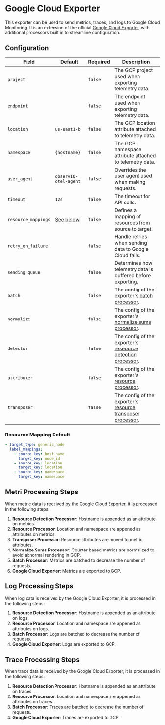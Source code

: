 # Google Cloud Exporter

This exporter can be used to send metrics, traces, and logs to Google Cloud Monitoring. It is an extension of the official 
[Google Cloud Exporter](https://github.com/open-telemetry/opentelemetry-collector-contrib/tree/v0.46.0/exporter/googlecloudexporter), with additional processors built in to streamline configuration.

## Configuration
| Field               | Default               | Required | Description |
| ---                 | ---                   | ---      | ---         |
| `project`           |                       | `false`  | The GCP project used when exporting telemetry data. |
| `endpoint`          |                       | `false`  | The endpoint used when exporting telemetry data. |
| `location`          | `us-east1-b`          | `false`  | The GCP location attribute attached to telemetry data. |
| `namespace`         | `{hostname}`          | `false`  | The GCP namespace attribute attached to telemetry data. |
| `user_agent`        | `observIQ-otel-agent` | `false`  | Overrides the user agent used when making requests. |
| `timeout`           | `12s`                 | `false`  | The timeout for API calls. |
| `resource_mappings` | [See below](#resource-mapping-default)         | `false`  | Defines a mapping of resources from source to target. |
| `retry_on_failure`  |                       | `false`  | Handle retries when sending data to Google Cloud fails. |
| `sending_queue`     |                       | `false`  | Determines how telemetry data is buffered before exporting. |
| `batch`             |                       | `false`  | The config of the exporter's [batch processor](https://github.com/open-telemetry/opentelemetry-collector/tree/v0.46.0/processor/batchprocessor). |
| `normalize`         |                       | `false`  | The config of the exporter's [normalize sums processor](https://github.com/GoogleCloudPlatform/opentelemetry-operations-collector/tree/master/processor/normalizesumsprocessor). |
| `detector`          |                       | `false`  | The config of the exporter's [reseource detection processor](https://github.com/open-telemetry/opentelemetry-collector-contrib/tree/v0.45.1/processor/resourcedetectionprocessor). |
| `attributer`        |                       | `false`  | The config of the exporter's [resource processor](https://github.com/open-telemetry/opentelemetry-collector-contrib/tree/v0.45.1/processor/resourceprocessor). |
| `transposer`        |                       | `false`  | The config of the exporter's [resource transposer processor](https://github.com/observIQ/observiq-otel-collector/tree/main/processor/resourceattributetransposerprocessor). |

### Resource Mapping Default
```yaml
- target_type: generic_node
  label_mappings:
    - source_key: host.name
      target_key: node_id
    - source_key: location
      target_key: location
    - source_key: namespace
      target_key: namespace
```

## Metri Processing Steps
When metric data is received by the Google Cloud Exporter, it is processed in the following steps:

1. **Resource Detection Processor**: Hostname is appended as an attribute on metrics.
2. **Resource Processor**: Location and namespace are appened as  attributes on metrics.
3. **Transposer Processor**: Resource attributes are moved to metric attributes.
4. **Normalize Sums Processor**: Counter based metrics are normalized to avoid abnormal rendering in GCP.
5. **Batch Processor**: Metrics are batched to decrease the number of requests.
6. **Google Cloud Exporter**: Metrics are exported to GCP.

## Log Processing Steps
When log data is received by the Google Cloud Exporter, it is processed in the following steps:

1. **Resource Detection Processor**: Hostname is appended as an attribute on logs.
2. **Resource Processor**: Location and namespace are appened as  attributes on logs.
3. **Batch Processor**: Logs are batched to decrease the number of requests.
4. **Google Cloud Exporter**: Logs are exported to GCP.

## Trace Processing Steps
When trace data is received by the Google Cloud Exporter, it is processed in the following steps:

1. **Resource Detection Processor**: Hostname is appended as an attribute on traces.
2. **Resource Processor**: Location and namespace are appened as  attributes on traces.
3. **Batch Processor**: Traces are batched to decrease the number of requests.
4. **Google Cloud Exporter**: Traces are exported to GCP.
